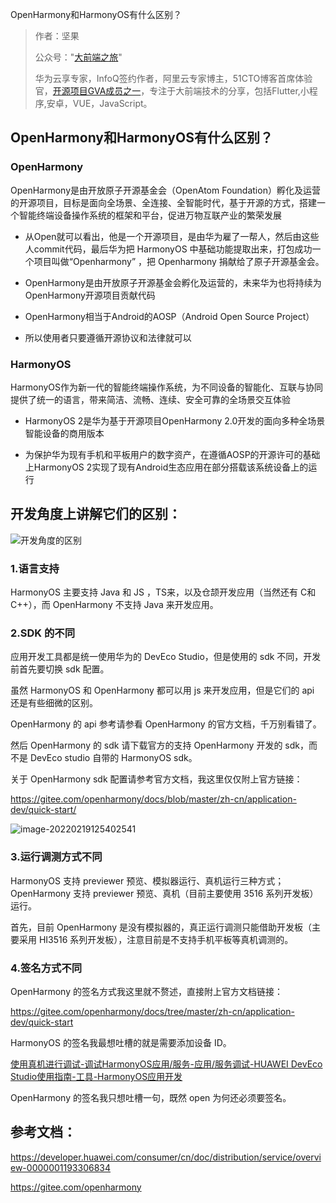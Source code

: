 OpenHarmony和HarmonyOS有什么区别？



> 作者：坚果
>
> 公众号："[大前端之旅](https://mp.weixin.qq.com/s/aJvihD4dzEJyOV3q6_Zeng)"
>
> 华为云享专家，InfoQ签约作者，阿里云专家博主，51CTO博客首席体验官，[开源项目GVA成员之一](https://www.gin-vue-admin.com/)，专注于大前端技术的分享，包括Flutter,小程序,安卓，VUE，JavaScript。









## OpenHarmony和HarmonyOS有什么区别？

### OpenHarmony

OpenHarmony是由开放原子开源基金会（OpenAtom Foundation）孵化及运营的开源项目，目标是面向全场景、全连接、全智能时代，基于开源的方式，搭建一个智能终端设备操作系统的框架和平台，促进万物互联产业的繁荣发展

- 从Open就可以看出，他是一个开源项目，是由华为雇了一帮人，然后由这些人commit代码，最后华为把 HarmonyOS 中基础功能提取出来，打包成功一个项目叫做“Openharmony” ，把 Openharmony 捐献给了原子开源基金会。
- OpenHarmony是由开放原子开源基金会孵化及运营的，未来华为也将持续为OpenHarmony开源项目贡献代码

- OpenHarmony相当于Android的AOSP（Android Open Source Project）

- 所以使用者只要遵循开源协议和法律就可以





### HarmonyOS 

HarmonyOS作为新一代的智能终端操作系统，为不同设备的智能化、互联与协同提供了统一的语言，带来简洁、流畅、连续、安全可靠的全场景交互体验

- HarmonyOS 2是华为基于开源项目OpenHarmony 2.0开发的面向多种全场景智能设备的商用版本

- 为保护华为现有手机和平板用户的数字资产，在遵循AOSP的开源许可的基础上HarmonyOS 2实现了现有Android生态应用在部分搭载该系统设备上的运行



## 开发角度上讲解它们的区别：



![开发角度的区别](https://luckly007.oss-cn-beijing.aliyuncs.com/image/开发角度的区别.png)

### 1.语言支持

HarmonyOS 主要支持 Java 和 JS ，TS来，以及仓颉开发应用（当然还有 C和 C++），而 OpenHarmony 不支持 Java 来开发应用。



### 2.SDK 的不同

应用开发工具都是统一使用华为的 DevEco Studio，但是使用的 sdk 不同，开发前首先要切换 sdk 配置。

虽然 HarmonyOS 和 OpenHarmony 都可以用 js 来开发应用，但是它们的 api 还是有些细微的区别。

OpenHarmony 的 api 参考请参看 OpenHarmony 的官方文档，千万别看错了。

然后 OpenHarmony 的 sdk 请下载官方的支持 OpenHarmony 开发的 sdk，而不是 DevEco studio 自带的 HarmonyOS sdk。

关于 OpenHarmony sdk 配置请参考官方文档，我这里仅仅附上官方链接：

https://gitee.com/openharmony/docs/blob/master/zh-cn/application-dev/quick-start/

![image-20220219125402541](https://luckly007.oss-cn-beijing.aliyuncs.com/images/image-20220219125402541.png)

### 3.运行调测方式不同

HarmonyOS 支持 previewer 预览、模拟器运行、真机运行三种方式；OpenHarmony 支持 previewer 预览、真机（目前主要使用 3516 系列开发板）运行。

首先，目前 OpenHarmony 是没有模拟器的，真正运行调测只能借助开发板（主要采用 HI3516 系列开发板），注意目前是不支持手机平板等真机调测的。

### 4.签名方式不同

OpenHarmony 的签名方式我这里就不赘述，直接附上官方文档链接：

https://gitee.com/openharmony/docs/tree/master/zh-cn/application-dev/quick-start

HarmonyOS 的签名我最想吐槽的就是需要添加设备 ID。

[使用真机进行调试-调试HarmonyOS应用/服务-应用/服务调试-HUAWEI DevEco Studio使用指南-工具-HarmonyOS应用开发](https://developer.harmonyos.com/cn/docs/documentation/doc-guides/ide_debug_device-0000001053822404#section793484619307)

OpenHarmony 的签名我只想吐槽一句，既然 open 为何还必须要签名。



## 参考文档：

https://developer.huawei.com/consumer/cn/doc/distribution/service/overview-0000001193306834

https://gitee.com/openharmony